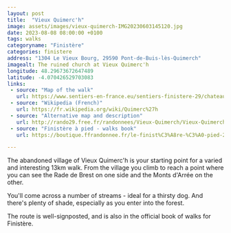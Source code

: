 ```yaml
---
layout: post
title:  "Vieux Quimerc'h"
image: assets/images/vieux-quimerch-IMG20230603145120.jpg
date: 2023-08-08 08:00:00 +0100
tags: walks
categoryname: "Finistère"
categories: finistere
address: "1304 Le Vieux Bourg, 29590 Pont-de-Buis-lès-Quimerch"
imagealt: The ruined church at Vieux Quimerc'h
longitude: 48.29673672647489
latitude: -4.070426529703083
links:
 - source: "Map of the walk"
   url: https://www.sentiers-en-france.eu/sentiers-finistere-29/chateaulin/sentier-circuit-du-vieux-bourg-pont-de-buis-les-quimerch
 - source: "Wikipedia (French)"
   url: https://fr.wikipedia.org/wiki/Quimerc%27h
 - source: "Alternative map and description"
   url: http://rando29.free.fr/randonnees/Vieux-Quimerch/Vieux-Quimerch.php
 - source: "Finistère à pied - walks book"
   url: https://boutique.ffrandonnee.fr/le-finist%C3%A8re-%C3%A0-pied-2

---
```

The abandoned village of Vieux Quimerc'h is your starting point for a varied and interesting 13km walk. From the village you climb to reach a point where you can see the Rade de Brest on one side and the Monts d'Arrée on the other.

You'll come across a number of streams - ideal for a thirsty dog. And there's plenty of shade, especially as you enter into the forest.

The route is well-signposted, and is also in the official book of walks for Finistère.
